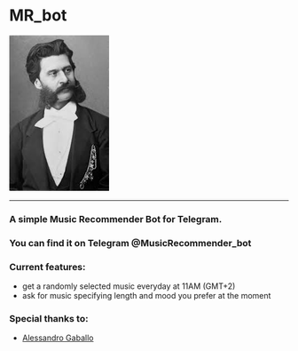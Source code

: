 
# MR_bot

![Alt text](strauss2.jpg?raw=true "")

-----------------

### A simple Music Recommender Bot for Telegram.

### You can find it on Telegram @MusicRecommender_bot 

### Current features:

- get a randomly selected music everyday at 11AM (GMT+2)
- ask for music specifying length and mood you prefer at the moment


### Special thanks to: 
* [Alessandro Gaballo](https://github.com/alegaballo)

